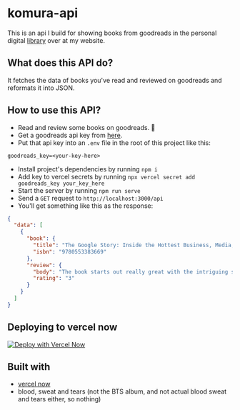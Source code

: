 # komura-api

This is an api I build for showing books from goodreads in the personal digital [library](https://arpit.tk/komura) over at my website. 

## What does this API do?

It fetches the data of books you've read and reviewed on goodreads and reformats it into JSON.

## How to use this API?

- Read and review some books on goodreads. 🤷
- Get a goodreads api key from [here](https://www.goodreads.com/api/keys).
- Put that api key into an `.env` file in the root of this project like this:

```
goodreads_key=<your-key-here>
```

- Install project's dependencies by running `npm i`
- Add key to vercel secrets by running `npx vercel secret add goodreads_key your_key_here`
- Start the server by running `npm run serve`
- Send a `GET` request to `http://localhost:3000/api`
- You'll get something like this as the response:

```json
{
  "data": [
    {
      "book": {
        "title": "The Google Story: Inside the Hottest Business, Media, and Technology Success of Our Time",
        "isbn": "9780553383669"
      },
      "review": {
        "body": "The book starts out really great with the intriguing story of the utter genius that the google founders possessed and the kind of hard work they did through which they turned a wild thought to the money making machine that google today has become.Google’s keen focus for innovation and the brilliant business acumen of the founders fascinated me a lot. The chapter on how google hired a chef via a competition to help make healthy food for google employees was the one that I enjoyed a lot.The middle sections of the book turn a little boring in my opinion. The book’s ending is also abrupt and thus the book does not feel complete. An average read. ",
        "rating": "3"
      }
    }
  ]
}
```

## Deploying to vercel now

[![Deploy with Vercel Now](https://zeit.co/button)](https://zeit.co/new/project?template=https://github.com/arpitbatra123/komura-api)

## Built with

- [vercel now](https://vercel.com/)
- blood, sweat and tears (not the BTS album, and not actual blood sweat and tears either, so nothing)
